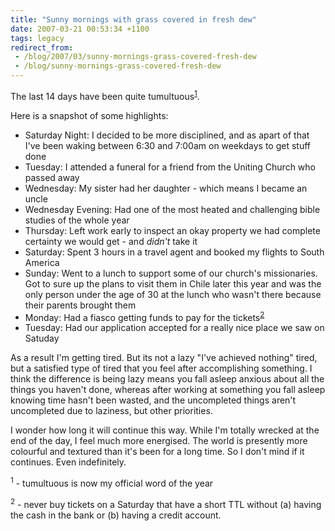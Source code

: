 ```yaml
---
title: "Sunny mornings with grass covered in fresh dew"
date: 2007-03-21 00:53:34 +1100
tags: legacy
redirect_from:
 - /blog/2007/03/sunny-mornings-grass-covered-fresh-dew
 - /blog/sunny-mornings-grass-covered-fresh-dew
---
```


The last 14 days have been quite tumultuous<sup><a href="#14dfoot-1">1</a></sup>.



Here is a snapshot of some highlights:<ul>

  <li>Saturday Night: I decided to be more disciplined, and as apart of that I've been waking between 6:30 and 7:00am on weekdays to get stuff done</li>

  <li>Tuesday: I attended a funeral for a friend from the Uniting Church who passed away</li>

  <li>Wednesday: My sister had her daughter - which means I became an uncle</li>

  <li>Wednesday Evening: Had one of the most heated and challenging bible studies of the whole year</li>

  <li>Thursday: Left work early to inspect an okay property we had complete certainty we would get - and <i>didn't</i> take it</li>

  <li>Saturday: Spent 3 hours in a travel agent and booked my flights to South America</li>

  <li>Sunday: Went to a lunch to support some of our church's missionaries. Got to sure up the plans to visit them in Chile later this year and was the only person under the age of 30 at the lunch who wasn't there because their parents brought them</li>

  <li>Monday: Had a fiasco getting funds to pay for the tickets<sup><a href="#14dfoot-2">2</a></sup></li>

  <li>Tuesday: Had our application accepted for a really nice place we saw on Satuday</li>

</ul>



As a result I'm getting tired. But its not a lazy "I've achieved nothing" tired, but a satisfied type of tired that you feel after accomplishing something. I think the difference is being lazy means you fall asleep anxious about all the things you haven't done, whereas after working at something you fall asleep knowing time hasn't been wasted, and the uncompleted things aren't uncompleted due to laziness, but other priorities.



I wonder how long it will continue this way. While I'm totally wrecked at the end of the day, I feel much more energised. The world is presently more colourful and textured than it's been for a long time. So I don't mind if it continues. Even indefinitely.



<sup><a name="14dfoot-1">1</a></sup> - tumultuous is now my official word of the year



<sup><a name="14dfoot-2">2</a></sup> - never buy tickets on a Saturday that have a short TTL without (a) having the cash in the bank or (b) having a credit account.

<!--break-->

